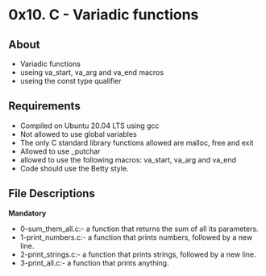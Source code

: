 # 0x10. C - Variadic functions
## About
- Variadic functions
- useing va_start, va_arg and va_end macros
- useing the const type qualifier
## Requirements
- Compiled on Ubuntu 20.04 LTS using gcc
- Not allowed to use global variables
- The only C standard library functions allowed are malloc, free and exit
- Allowed to use _putchar
- allowed to use the following macros: va_start, va_arg and va_end
- Code should use the Betty style.

## File Descriptions

**Mandatory**
- 0-sum_them_all.c:-  a function that returns the sum of all its parameters.
- 1-print_numbers.c:- a function that prints numbers, followed by a new line.
- 2-print_strings.c:- a function that prints strings, followed by a new line.
- 3-print_all.c:- a function that prints anything.
